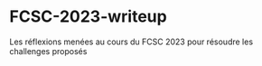 # FCSC-2023-writeup
Les réflexions menées au cours du FCSC 2023 pour résoudre les challenges proposés
